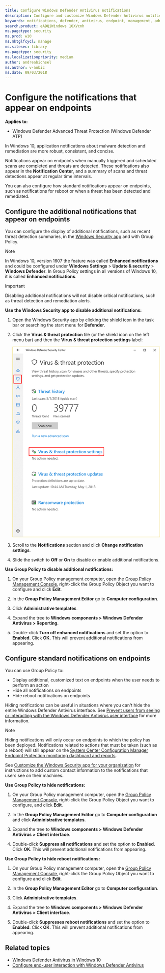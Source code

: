 ```yaml
---
title: Configure Windows Defender Antivirus notifications
description: Configure and customize Windows Defender Antivirus notifications.
keywords: notifications, defender, antivirus, endpoint, management, admin
search.product: eADQiWindows 10XVcnh
ms.pagetype: security
ms.prod: w10
ms.mktglfcycl: manage
ms.sitesec: library
ms.pagetype: security
ms.localizationpriority: medium
author: andreabichsel
ms.author: v-anbic
ms.date: 09/03/2018
---
```


# Configure the notifications that appear on endpoints

**Applies to:**

- Windows Defender Advanced Threat Protection (Windows Defender ATP)

In Windows 10, application notifications about malware detection and remediation are more robust, consistent, and concise.

Notifications appear on endpoints when manually triggered and scheduled scans are completed and threats are detected. These notifications also appear in the **Notification Center**, and a summary of scans and threat detections appear at regular time intervals.

You can also configure how standard notifications appear on endpoints, such as notifications for reboot or when a threat has been detected and remediated.

## Configure the additional notifications that appear on endpoints

You can configure the display of additional notifications, such as recent threat detection summaries, in the [Windows Security app](windows-defender-security-center-antivirus.md) and with Group Policy.

> [!NOTE]
> In Windows 10, version 1607 the feature was called **Enhanced notifications** and could be configured under **Windows Settings** > **Update & security** > **Windows Defender**. In Group Policy settings in all versions of Windows 10, it is called **Enhanced notifications**.

> [!IMPORTANT]
> Disabling additional notifications will not disable critical notifications, such as threat detection and remediation alerts.

**Use the Windows Security app to disable additional notifications:**

1. Open the Windows Security app by clicking the shield icon in the task bar or searching the start menu for **Defender**.

2. Click the **Virus & threat protection** tile (or the shield icon on the left menu bar) and then the **Virus & threat protection settings** label:

    ![Screenshot of the Virus & threat protection settings label in the Windows Security app](images/defender/wdav-protection-settings-wdsc.png)

3. Scroll to the **Notifications** section and click **Change notification settings**.

4. Slide the switch to **Off** or **On** to disable or enable additional notifications.

**Use Group Policy to disable additional notifications:**

1. On your Group Policy management computer, open the [Group Policy Management Console](https://technet.microsoft.com/library/cc731212.aspx), right-click the Group Policy Object you want to configure and click **Edit**.

2. In the **Group Policy Management Editor** go to **Computer configuration**.

3. Click **Administrative templates**.

4. Expand the tree to **Windows components > Windows Defender Antivirus > Reporting**.

5. Double-click **Turn off enhanced notifications** and set the option to **Enabled**. Click **OK**. This will prevent additional notifications from appearing.

## Configure standard notifications on endpoints

You can use Group Policy to:

- Display additional, customized text on endpoints when the user needs to perform an action
- Hide all notifications on endpoints
- Hide reboot notifications on endpoints

Hiding notifications can be useful in situations where you can't hide the entire Windows Defender Antivirus interface. See [Prevent users from seeing or interacting with the Windows Defender Antivirus user interface](prevent-end-user-interaction-windows-defender-antivirus.md) for more information.

> [!NOTE]
> Hiding notifications will only occur on endpoints to which the policy has been deployed. Notifications related to actions that must be taken (such as a reboot) will still appear on the [System Center Configuration Manager Endpoint Protection monitoring dashboard and reports](https://docs.microsoft.com/en-us/sccm/protect/deploy-use/monitor-endpoint-protection).

See [Customize the Windows Security app for your organization](/windows/security/threat-protection/windows-defender-security-center/windows-defender-security-center.md) for instructions to add custom contact information to the notifications that users see on their machines.

**Use Group Policy to hide notifications:**

1. On your Group Policy management computer, open the [Group Policy Management Console](https://technet.microsoft.com/library/cc731212.aspx), right-click the Group Policy Object you want to configure, and click **Edit**.

2. In the **Group Policy Management Editor** go to **Computer configuration** and click **Administrative templates**.

3. Expand the tree to **Windows components > Windows Defender Antivirus > Client interface**. 

4. Double-click **Suppress all notifications** and set the option to **Enabled**. Click **OK**. This will prevent additional notifications from appearing.

**Use Group Policy to hide reboot notifications:**

1. On your Group Policy management computer, open the [Group Policy Management Console](https://technet.microsoft.com/library/cc731212.aspx), right-click the Group Policy Object you want to configure and click **Edit**.

2. In the **Group Policy Management Editor** go to **Computer configuration**.

3. Click **Administrative templates**.

4. Expand the tree to **Windows components > Windows Defender Antivirus > Client interface**.

5. Double-click **Suppresses reboot notifications** and set the option to **Enabled**. Click **OK**. This will prevent additional notifications from appearing.

## Related topics

- [Windows Defender Antivirus in Windows 10](windows-defender-antivirus-in-windows-10.md)
- [Configure end-user interaction with Windows Defender Antivirus](configure-end-user-interaction-windows-defender-antivirus.md)
